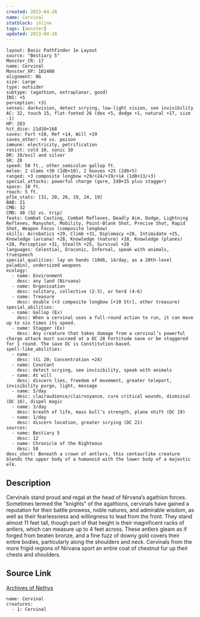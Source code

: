 ```yaml
---
created: 2023-04-28
name: Cervinal
statblock: inline
tags: [monster]
updated: 2023-04-28
---
```

```statblock
layout: Basic Pathfinder 1e Layout
source: "Bestiary 5"
Monster_CR: 17
name: Cervinal
Monster_XP: 102400
alignment: NG
size: Large
type: outsider
subtype: (agathion, extraplanar, good)
INI: +5
perception: +31
senses: darkvision, detect scrying, low-light vision, see invisibility
AC: 32, touch 15, flat-footed 26 (dex +5, dodge +1, natural +17, size -1)
HP: 283
hit_dice: 21d10+168
saves: Fort +20, Ref +14, Will +19
saves_other: +4 vs. poison
immune: electricity, petrification
resist: cold 10, sonic 10
DR: 10/evil and silver
SR: 28
speed: 50 ft., other_semicolon gallop ft.
melee: 2 slams +30 (1d6+10), 2 hooves +25 (2d6+5)
ranged: +3 composite longbow +29/+24/+19/+14 (1d8+13/×3)
special_attacks: powerful charge (gore, 2d8+15 plus stagger)
space: 10 ft.
reach: 5 ft.
pf1e_stats: [31, 20, 26, 19, 24, 19]
BAB: 21
CMB: 32
CMD: 48 (52 vs. trip)
feats: Combat Casting, Combat Reflexes, Deadly Aim, Dodge, Lightning Reflexes, Manyshot, Mobility, Point-Blank Shot, Precise Shot, Rapid Shot, Weapon Focus (composite longbow)
skills: Acrobatics +29, Climb +31, Diplomacy +28, Intimidate +25, Knowledge (arcana) +28, Knowledge (nature) +28, Knowledge (planes) +28, Perception +31, Stealth +25, Survival +28
languages: Celestial, Draconic, Infernal, speak with animals, truespeech
special_qualities: lay on hands (10d6, 14/day, as a 20th-level paladin), undersized weapons
ecology:
  - name: Environment
    desc: any land (Nirvana)
  - name: Organisation
    desc: solitary, collective (2-3), or herd (4-6)
  - name: Treasure
    desc: double (+3 composite longbow [+10 Str], other treasure)
special_abilities:
  - name: Gallop (Ex)
    desc: When a cervinal uses a full-round action to run, it can move up to six times its speed.
  - name: Stagger (Ex)
    desc: Any creature that takes damage from a cervinal’s powerful charge attack must succeed at a DC 28 Fortitude save or be staggered for 1 round. The save DC is Constitution-based.
spell-like_abilities:
  - name:
    desc: (CL 20; Concentration +24)
  - name: Constant
    desc: detect scrying, see invisibility, speak with animals
  - name: At will
    desc: discern lies, freedom of movement, greater teleport, invisibility purge, light, message
  - name: 5/day
    desc: clairaudience/clairvoyance, cure critical wounds, dismissal (DC 18), dispel magic
  - name: 3/day
    desc: breath of life, mass bull’s strength, plane shift (DC 19)
  - name: 1/day
    desc: discern location, greater scrying (DC 21)
sources:
  - name: Bestiary 5
    desc: 12
  - name: Chronicle of the Righteous
    desc: 58
desc_short: Beneath a crown of antlers, this centaurlike creature blends the upper body of a humanoid with the lower body of a majestic elk.
```
## Description
Cervinals stand proud and regal at the head of Nirvana’s agathion forces. Sometimes termed the "knights" of the agathions, cervinals have gained a reputation for their battle prowess, noble natures, and admirable wisdom, as well as their fearlessness and willingness to lead from the front. They stand almost 11 feet tall, though part of that height is their magnificent racks of antlers, which can measure up to 4 feet across. These antlers gleam as if forged from beaten bronze, and a fine fuzz of downy gold covers their entire bodies, particularly along the shoulders and neck. Cervinals from the more frigid regions of Nirvana sport an entire coat of chestnut fur up their chests and shoulders.
## Source Link
[Archives of Nethys](https://aonprd.com/MonsterDisplay.aspx?ItemName=Cervinal)
```encounter-table
name: Cervinal
creatures:
  - 1: Cervinal
```
